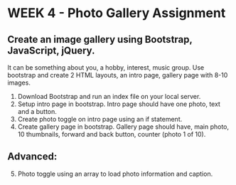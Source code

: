 # WEEK 4 - Photo Gallery Assignment

## Create an image gallery using Bootstrap, JavaScript, jQuery. 

It can be something about you, a hobby, interest, music group. Use bootstrap and create 2 HTML layouts, an intro page, gallery page with 8-10 images.

1. Download Bootstrap and run an index file on your local server.
2. Setup intro page in bootstrap. Intro page should have one photo, text and a button.
3. Create photo toggle on intro page using an if statement.
4. Create gallery page in bootstrap.  Gallery page should have, main photo, 10 thumbnails, forward and back button, counter (photo 1 of 10).

## Advanced:

5. Photo toggle using an array to load photo information and caption.

